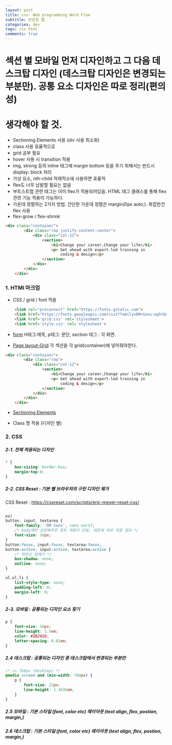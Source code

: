 ```yaml
---  
layout: post  
title: css- Web programming Work Flow
subtitle: 반응형 웹
categories: dev
tags: css html
comments: true  
--- 
```

 
# 섹션 별 모바일 먼저 디자인하고 그 다음 데스크탑 디자인 (데스크탑 디자인은 변경되는 부분만). 공통 요소 디자인은 따로 정리(편의성)

# 생각해야 할 것.

- Sectioning Elements 사용 (div 사용 최소화)
- class 사용 효율적으로
- grid 공부 필요
- hover 사용 시 transition 적용
- img, strong 등의 inline 태그에 margin bottom 등을 주기 위해서는 반드시 display: block 처리
- 가상 요소, nth-child 적재적소에 사용하면 효율적
- flex도 너무 남발할 필요는 없음
- 부트스트랩 관련 태그는 이미 flex가 적용되어있음. HTML 태그 클래스를 통해 flex 관련 기능 적용이 가능하다.
- 가운데 정렬하는 2가지 방법. 간단한 가운데 정렬은 margin(0px auto;). 복잡한건 flex 사용
- flex-grow / flex-shrink

```html
<div class="container">
        <div class="row justify-content-center">
            <div class="col-12">
                <section>
                    <h1>Change your career,Change your life</h1>
                    <p> Get ahead with expert-led training in
                        coding & design</p>
                </section>
            </div>
        </div>
    </div>
```


### 1. HTMl 마크업

- CSS / grid / font 적용

```html
    <link rel="preconnect" href="https://fonts.gstatic.com">
    <link href="https://fonts.googleapis.com/css2?family=DM+Sans:wght@400;700&display=swap" rel="stylesheet">
    <link href='grid.css' rel='stylesheet'>
    <link href='style.css' rel='stylesheet'>
```

- [form](https://creamereos.github.io/dev/2020/10/21/html/)
H태그:제목, p태그: 문단, section 태그 : 각 화면.

- [Page layout-Grid](https://creamereos.github.io/dev/2020/11/11/dev-css-grid/)
각 섹션을 각 grid(container)에 넣어줘야한다.

```html
<div class="container">
        <div class="row">
            <div class="col-12">
                <section>
                    <h1>Change your career,Change your life</h1>
                    <p> Get ahead with expert-led training in
                        coding & design</p>
                </section>
            </div>
        </div>
    </div>
```

- [Sectioning Elements](https://creamereos.github.io/dev/2020/10/26/html/)

- Class 명 적용 (디자인 별) 

### 2. CSS 

##### 2-1. 전체 적용되는 디자인

```css
* {
    box-sizing: border-box;
    margin-top:0;
}
```

##### 2-2. CSS Reset : 기본 웹 브라우저의 구린 디자인 제거
CSS Reset : https://cssreset.com/scripts/eric-meyer-reset-css/

```css

ex)
button, input, textarea {
    font-family: 'DM Sans', sans-serif;
    /* body에만 설정해주면 폰트 적용이 안됨. 때문에 따로 적용 필요 */
    font-size: 16px;
}
button:focus, input:focus, textarea:focus,
button:active, input:active, textarea:active {
    /* 파란선 없애기 */
    box-shadow: none;
    outline: none;
}

ul,ol,li {
    list-style-type: none;
    padding-left: 0;
    margin-left: 0;
}
```

##### 2-3. 모바일 : 공통되는 디자인 요소 찾기

```css
p {
    font-size: 16px;
    line-height: 1.5em;
    color: #2B292D;
    letter-spacing: 0.01em;
}
```

##### 2.4 데스크탑 : 공통되는 디자인 중 데스크탑에서 변경되는 부분만

```css
/* >> 768px (Desktop) */
@media screen and (min-width: 768px) {
    p {
        font-size: 22px;
        line-height: 1.3636em;
    }
}
```

##### 2.5 모바일 : 기본 스타일 (font, color etc) 레이아웃 (text align, flex, postion, margin,)

##### 2.6 데스크탑 : 기본 스타일 (font, color etc) 레이아웃 (text align, flex, postion, margin,)